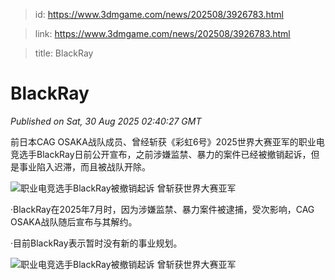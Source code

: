 > id: https://www.3dmgame.com/news/202508/3926783.html

> link: https://www.3dmgame.com/news/202508/3926783.html

> title: BlackRay

# BlackRay
_Published on Sat, 30 Aug 2025 02:40:27 GMT_

前日本CAG OSAKA战队成员、曾经斩获《彩虹6号》2025世界大赛亚军的职业电竞选手BlackRay日前公开宣布，之前涉嫌监禁、暴力的案件已经被撤销起诉，但是事业陷入迟滞，而且被战队开除。

![职业电竞选手BlackRay被撤销起诉 曾斩获世界大赛亚军](https://img.3dmgame.com/uploads/images/news/20250830/1756521590_477509.png)

·BlackRay在2025年7月时，因为涉嫌监禁、暴力案件被逮捕，受次影响，CAG OSAKA战队随后宣布与其解约。

·目前BlackRay表示暂时没有新的事业规划。

![职业电竞选手BlackRay被撤销起诉 曾斩获世界大赛亚军](https://img.3dmgame.com/uploads/images/news/20250830/1756521599_500337.jpg)
